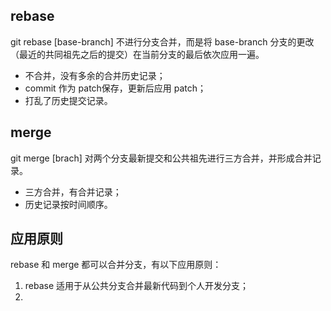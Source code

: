 ## rebase
git rebase [base-branch] 不进行分支合并，而是将 base-branch 分支的更改（最近的共同祖先之后的提交）在当前分支的最后依次应用一遍。
- 不合并，没有多余的合并历史记录；
- commit 作为 patch保存，更新后应用 patch；
- 打乱了历史提交记录。

## merge
git merge [brach] 对两个分支最新提交和公共祖先进行三方合并，并形成合并记录。
- 三方合并，有合并记录；
- 历史记录按时间顺序。


## 应用原则
rebase 和 merge 都可以合并分支，有以下应用原则：
1. rebase 适用于从公共分支合并最新代码到个人开发分支；
2. 
